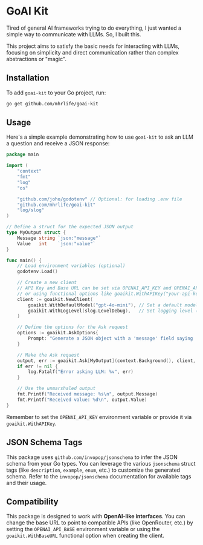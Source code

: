 # GoAI Kit

Tired of general AI frameworks trying to do everything, I just wanted a simple way to communicate with LLMs. So, I built this.

This project aims to satisfy the basic needs for interacting with LLMs, focusing on simplicity and direct communication rather than complex abstractions or "magic".

## Installation

To add `goai-kit` to your Go project, run:

```bash
go get github.com/mhrlife/goai-kit
```

## Usage

Here's a simple example demonstrating how to use `goai-kit` to ask an LLM a question and receive a JSON response:

```go
package main

import (
	"context"
	"fmt"
	"log"
	"os"

	"github.com/joho/godotenv" // Optional: for loading .env file
	"github.com/mhrlife/goai-kit"
	"log/slog"
)

// Define a struct for the expected JSON output
type MyOutput struct {
	Message string `json:"message"`
	Value   int    `json:"value"`
}

func main() {
	// Load environment variables (optional)
	godotenv.Load()

	// Create a new client
	// API Key and Base URL can be set via OPENAI_API_KEY and OPENAI_API_BASE env vars
	// or using functional options like goaikit.WithAPIKey("your-api-key")
	client := goaikit.NewClient(
		goaikit.WithDefaultModel("gpt-4o-mini"), // Set a default model
		goaikit.WithLogLevel(slog.LevelDebug),   // Set logging level (optional)
	)

	// Define the options for the Ask request
	options := goaikit.AskOptions{
		Prompt: "Generate a JSON object with a 'message' field saying 'hello' and a 'value' field with the number 42.",
	}

	// Make the Ask request
	output, err := goaikit.Ask[MyOutput](context.Background(), client, options)
	if err != nil {
		log.Fatalf("Error asking LLM: %v", err)
	}

	// Use the unmarshaled output
	fmt.Printf("Received message: %s\n", output.Message)
	fmt.Printf("Received value: %d\n", output.Value)
}
```

Remember to set the `OPENAI_API_KEY` environment variable or provide it via `goaikit.WithAPIKey`.

## JSON Schema Tags

This package uses `github.com/invopop/jsonschema` to infer the JSON schema from your Go types. You can leverage the various `jsonschema` struct tags (like `description`, `example`, `enum`, etc.) to customize the generated schema. Refer to the `invopop/jsonschema` documentation for available tags and their usage.

## Compatibility

This package is designed to work with **OpenAI-like interfaces**. You can change the base URL to point to compatible APIs (like OpenRouter, etc.) by setting the `OPENAI_API_BASE` environment variable or using the `goaikit.WithBaseURL` functional option when creating the client.
